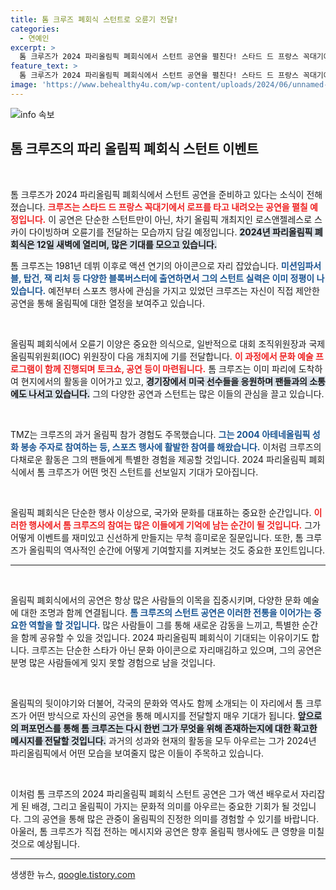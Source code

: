 ```yaml
---
title: 톰 크루즈 폐회식 스턴트로 오륜기 전달!
categories:
  - 연예인
excerpt: >
  톰 크루즈가 2024 파리올림픽 폐회식에서 스턴트 공연을 펼친다! 스타드 드 프랑스 꼭대기에서 로프를 타고 내려오며 오륜기를 차기 개최지 LA로 이양하는 특별한 순간을 만난다고. 그의 액션으로 가득할 이 장면을 놓치지 마세요!
feature_text: >
  톰 크루즈가 2024 파리올림픽 폐회식에서 스턴트 공연을 펼친다! 스타드 드 프랑스 꼭대기에서 로프를 타고 내려오며 오륜기를 차기 개최지 LA로 이양하는 특별한 순간을 만난다고. 그의 액션으로 가득할 이 장면을 놓치지 마세요!
image: 'https://www.behealthy4u.com/wp-content/uploads/2024/06/unnamed-file.png'
---
```


<p><img src="https://www.behealthy4u.com/wp-content/uploads/2024/06/unnamed-file.png" alt="info 속보" /></p>

<h2 data-ke-size="size26">톰 크루즈의 파리 올림픽 폐회식 스턴트 이벤트</h2>

<p data-ke-size="size16">&nbsp;</p>

<p>톰 크루즈가 2024 파리올림픽 폐회식에서 스턴트 공연을 준비하고 있다는 소식이 전해졌습니다. <b><span style="color: #ee2323;">크루즈는 스타드 드 프랑스 꼭대기에서 로프를 타고 내려오는 공연을 펼칠 예정입니다.</span></b> 이 공연은 단순한 스턴트만이 아닌, 차기 올림픽 개최지인 로스앤젤레스로 스카이 다이빙하며 오륜기를 전달하는 모습까지 담길 예정입니다. <b><span style="background-color: #21538527;">2024년 파리올림픽 폐회식은 12일 새벽에 열리며, 많은 기대를 모으고 있습니다.</span></b> </p>

<p>톰 크루즈는 1981년 데뷔 이후로 액션 연기의 아이콘으로 자리 잡았습니다. <b><span style="color: #1a5490;">미션임파서블, 탑건, 잭 리처 등 다양한 블록버스터에 출연하면서 그의 스턴트 실력은 이미 정평이 나 있습니다.</span></b> 예전부터 스포츠 행사에 관심을 가지고 있었던 크루즈는 자신이 직접 제안한 공연을 통해 올림픽에 대한 열정을 보여주고 있습니다.</p>

<p data-ke-size="size16">&nbsp;</p>

<p>올림픽 폐회식에서 오륜기 이양은 중요한 의식으로, 일반적으로 대회 조직위원장과 국제올림픽위원회(IOC) 위원장이 다음 개최지에 기를 전달합니다. <b><span style="color: #ee2323;">이 과정에서 문화 예술 프로그램이 함께 진행되며 토크쇼, 공연 등이 마련됩니다.</span></b> 톰 크루즈는 이미 파리에 도착하여 현지에서의 활동을 이어가고 있고, <b><span style="background-color: #21538527;">경기장에서 미국 선수들을 응원하며 팬들과의 소통에도 나서고 있습니다.</span></b> 그의 다양한 공연과 스턴트는 많은 이들의 관심을 끌고 있습니다.</p>

<p data-ke-size="size16">&nbsp;</p>

<p>TMZ는 크루즈의 과거 올림픽 참가 경험도 주목했습니다. <b><span style="color: #1a5490;">그는 2004 아테네올림픽 성화 봉송 주자로 참여하는 등, 스포츠 행사에 활발한 참여를 해왔습니다.</span></b> 이처럼 크루즈의 다채로운 활동은 그의 팬들에게 특별한 경험을 제공할 것입니다. 2024 파리올림픽 폐회식에서 톰 크루즈가 어떤 멋진 스턴트를 선보일지 기대가 모아집니다.</p>

<p data-ke-size="size16">&nbsp;</p>

<p>올림픽 폐회식은 단순한 행사 이상으로, 국가와 문화를 대표하는 중요한 순간입니다. <b><span style="color: #ee2323;">이러한 행사에서 톰 크루즈의 참여는 많은 이들에게 기억에 남는 순간이 될 것입니다.</span></b> 그가 어떻게 이벤트를 재미있고 신선하게 만들지는 무척 흥미로운 질문입니다. 또한, 톰 크루즈가 올림픽의 역사적인 순간에 어떻게 기여할지를 지켜보는 것도 중요한 포인트입니다.</p>

<hr/>

<p data-ke-size="size16">&nbsp;</p>

<p>올림픽 폐회식에서의 공연은 항상 많은 사람들의 이목을 집중시키며, 다양한 문화 예술에 대한 조명과 함께 연결됩니다. <b><span style="color: #1a5490;">톰 크루즈의 스턴트 공연은 이러한 전통을 이어가는 중요한 역할을 할 것입니다.</span></b> 많은 사람들이 그를 통해 새로운 감동을 느끼고, 특별한 순간을 함께 공유할 수 있을 것입니다. 2024 파리올림픽 폐회식이 기대되는 이유이기도 합니다. 크루즈는 단순한 스타가 아닌 문화 아이콘으로 자리매김하고 있으며, 그의 공연은 분명 많은 사람들에게 잊지 못할 경험으로 남을 것입니다.</p>

<p data-ke-size="size16">&nbsp;</p>

<p>올림픽의 뒷이야기와 더불어, 각국의 문화와 역사도 함께 소개되는 이 자리에서 톰 크루즈가 어떤 방식으로 자신의 공연을 통해 메시지를 전달할지 매우 기대가 됩니다. <b><span style="background-color: #21538527;">앞으로의 퍼포먼스를 통해 톰 크루즈는 다시 한번 그가 무엇을 위해 존재하는지에 대한 확고한 메시지를 전달할 것입니다.</span></b> 과거의 성과와 현재의 활동을 모두 아우르는 그가 2024년 파리올림픽에서 어떤 모습을 보여줄지 많은 이들이 주목하고 있습니다.</p>

<p data-ke-size="size16">&nbsp;</p>

<p>이처럼 톰 크루즈의 2024 파리올림픽 폐회식 스턴트 공연은 그가 액션 배우로서 자리잡게 된 배경, 그리고 올림픽이 가지는 문화적 의미를 아우르는 중요한 기회가 될 것입니다. 그의 공연을 통해 많은 관중이 올림픽의 진정한 의미를 경험할 수 있기를 바랍니다. 아울러, 톰 크루즈가 직접 전하는 메시지와 공연은 향후 올림픽 행사에도 큰 영향을 미칠 것으로 예상됩니다.</p>

<hr/>
생생한 뉴스, <a href="https://qoogle.tistory.com" rel="dofollow">qoogle.tistory.com</a>



